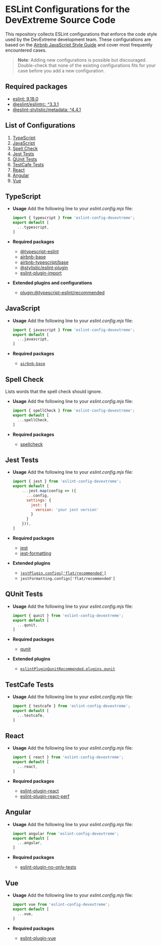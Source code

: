 # ESLint Configurations for the DevExtreme Source Code

This repository collects ESLint configurations that enforce the code style used by the DevExtreme development team. These configurations are based on the [Airbnb JavaScript Style Guide](https://github.com/airbnb/javascript) and cover most frequently encountered cases.

> **Note**: Adding new configurations is possible but discouraged. Double-check that none of the existing configurations fits for your case before you add a new configuration.

## Required packages
- [eslint: 9.18.0](https://www.npmjs.com/package/eslint/v/9.18.0)
- [@eslint/eslintrc: ^3.3.1](https://www.npmjs.com/package/@eslint/eslintrc)
- [@eslint-stylistic/metadata: ^4.4.1](https://www.npmjs.com/package/@eslint-stylistic/metadata/v/4.4.1)

## List of Configurations

  1. [TypeScript](#typescript)
  2. [JavaScript](#javascript)
  3. [Spell Check](#spell-check)
  4. [Jest Tests](#jest-tests)
  5. [QUnit Tests](#qunit-tests)
  6. [TestCafe Tests](#testcafe-tests)
  7. [React](#react)
  8. [Angular](#angular)
  9. [Vue](#vue)

## TypeScript

- **Usage**
    Add the following line to your *eslint.config.mjs* file:

    ```javascript
    import { typescript } from 'eslint-config-devextreme';
    export default [
      ...typescript,
    ]
    ```

- **Required packages**
  - [@typescript-eslint](https://github.com/typescript-eslint/typescript-eslint)
  - [airbnb-base](https://github.com/airbnb/javascript/tree/master/packages/eslint-config-airbnb-base)
  - [airbnb-typescript/base](https://github.com/iamturns/eslint-config-airbnb-typescript)
  - [@stylistic/eslint-plugin](https://github.com/eslint-stylistic/eslint-stylistic)
  - [eslint-plugin-import](https://github.com/import-js/eslint-plugin-import)

  
- **Extended plugins and configurations**
  - [plugin:@typescript-eslint/recommended](https://github.com/typescript-eslint/typescript-eslint/tree/master/packages/eslint-plugin#recommended-configs)

## JavaScript

- **Usage**
    Add the following line to your *eslint.config.mjs* file:

    ```javascript
    import { javascript } from 'eslint-config-devextreme';
    export default [
      ...javascript,
    ]
    ```
  
- **Required packages**
  - [`airbnb-base`](https://github.com/airbnb/javascript/tree/master/packages/eslint-config-airbnb-base)
  
## Spell Check

Lists words that the spell check should ignore.

- **Usage**
    Add the following line to your *eslint.config.mjs* file:

    ```javascript
    import { spellCheck } from 'eslint-config-devextreme';
    export default [
      ...spellCheck,
    ]
    ```

- **Required packages**
  - [spellcheck](https://github.com/aotaduy/eslint-plugin-spellcheck)

## Jest Tests

- **Usage**
    Add the following line to your *eslint.config.mjs* file:

    ```javascript
    import { jest } from 'eslint-config-devextreme';
    export default [
        ...jest.map(config => ({
          ...config,
          settings: {
            jest: {
              version: 'your jest version'
            }
          }
        })),
    ]
    ```
  
- **Required packages**
  - [jest](https://github.com/jest-community/eslint-plugin-jest)
  - [jest-formatting](https://github.com/dangreenisrael/eslint-plugin-jest-formatting)
  
- **Extended plugins**
  - [`jestPlugin.configs['flat/recommended']`](https://github.com/jest-community/eslint-plugin-jest#recommended)
  - `jestFormatting.configs['flat/recommended']`

## QUnit Tests

- **Usage**
    Add the following line to your *eslint.config.mjs* file:

    ```javascript
    import { qunit } from 'eslint-config-devextreme';
    export default [
      ...qunit,
    ]
    ```
  
- **Required packages**
  - [qunit](https://github.com/platinumazure/eslint-plugin-qunit)

- **Extended plugins**
  - [`eslintPluginQunitRecommended.plugins.qunit`](https://github.com/platinumazure/eslint-plugin-qunit#recommended)

## TestCafe Tests

- **Usage**
    Add the following line to your *eslint.config.mjs* file:

    ```javascript
    import { testcafe } from 'eslint-config-devextreme';
    export default [
      ...testcafe,
    ]
    ``` 

## React

- **Usage**
    Add the following line to your *eslint.config.mjs* file:

    ```javascript
    import { react } from 'eslint-config-devextreme';
    export default [
      ...react,
    ]
    ``` 
- **Required packages**
  - [eslint-plugin-react](https://github.com/jsx-eslint/eslint-plugin-react)
  - [eslint-plugin-react-perf](http://github.com/cvazac/eslint-plugin-react-perf)

## Angular

- **Usage**
    Add the following line to your *eslint.config.mjs* file:

    ```javascript
    import angular from 'eslint-config-devextreme';
    export default [
      ...angular,
    ]
    ```
- **Required packages**
  - [eslint-plugin-no-only-tests](https://github.com/levibuzolic/eslint-plugin-no-only-tests)

## Vue

- **Usage**
    Add the following line to your *eslint.config.mjs* file:

    ```javascript
    import vue from 'eslint-config-devextreme';
    export default [
      ...vue,
    ]
    ```
- **Required packages**
  - [eslint-plugin-vue](https://github.com/vuejs/eslint-plugin-vue)